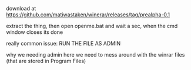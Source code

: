 download at https://github.com/matiwastaken/winerar/releases/tag/prealpha-0.1

extract the thing, then open openme.bat and wait a sec, when the cmd window closes its done

really common issue: RUN THE FILE AS ADMIN 


why we needing admin here
we need to mess around with the winrar files (that are stored in Program Files)
